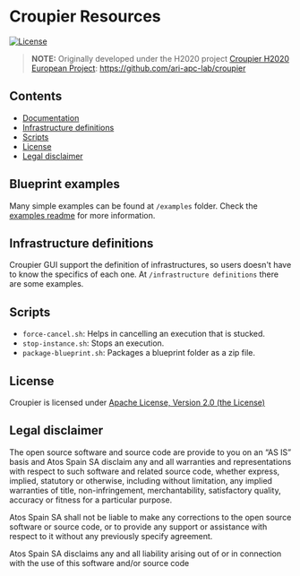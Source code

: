 # Croupier Resources

[![License](https://img.shields.io/badge/License-Apache%202.0-blue.svg)](https://opensource.org/licenses/Apache-2.0)

> **NOTE:** Originally developed under the H2020 project [Croupier H2020 European Project](http://www.croupier.eu/): <https://github.com/ari-apc-lab/croupier>

## Contents

- [Documentation](#blueprint-examples)
- [Infrastructure definitions](#infrastructure-definitions)
- [Scripts](#scripts)
- [License](#license)
- [Legal disclaimer](#legal-disclaimer)

## Blueprint examples

Many simple examples can be found at `/examples` folder. Check the [examples readme](./README.md) for more information.

## Infrastructure definitions

Croupier GUI support the definition of infrastructures, so users doesn't have to know the specifics of each one. At `/infrastructure definitions` there are some examples.

## Scripts

- `force-cancel.sh`: Helps in cancelling an execution that is stucked.
- `stop-instance.sh`: Stops an execution.
- `package-blueprint.sh`: Packages a blueprint folder as a zip file.

## License

Croupier is licensed under [Apache License, Version 2.0 (the License)](./LICENSE)

## Legal disclaimer

The open source software and source code are provide to you on an “AS IS” basis and Atos Spain SA disclaim any and all warranties and representations with respect to such software and related source code, whether express, implied, statutory or otherwise, including without limitation, any implied warranties of title, non-infringement, merchantability, satisfactory quality, accuracy or fitness for a particular purpose.

Atos Spain SA shall not be liable to make any corrections to the open source software or source code, or to provide any support or assistance with respect to it without any previously specify agreement.

Atos Spain SA disclaims any and all liability arising out of or in connection with the use of this software and/or source code